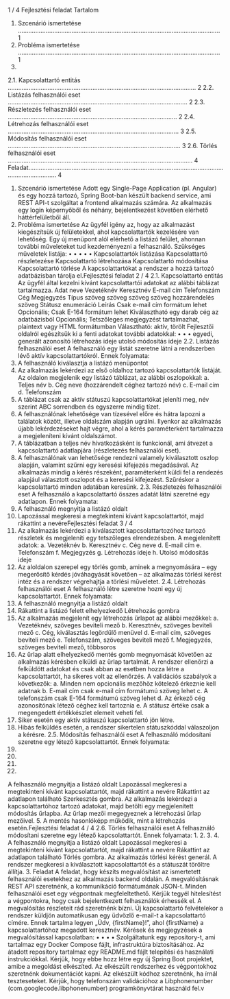 1 / 4
Fejlesztési feladat
Tartalom
1. Szcenárió ismertetése ..................................................................................................................... 1
2. Probléma ismertetése ..................................................................................................................... 1
3.
2.1. Kapcsolattartó entitás ............................................................................................................. 2
2.2. Listázás felhasználói eset ........................................................................................................ 2
2.3. Részletezés felhasználói eset .................................................................................................. 2
2.4. Létrehozás felhasználói eset ................................................................................................... 3
2.5. Módosítás felhasználói eset .................................................................................................... 3
2.6. Törlés felhasználói eset ........................................................................................................... 4
Feladat............................................................................................................................................. 4
1. Szcenárió ismertetése
   Adott egy Single-Page Application (pl. Angular) és egy hozzá tartozó, Spring Boot-ban készült
   backend service, ami REST API-t szolgáltat a frontend alkalmazás számára.
   Az alkalmazás egy login képernyőből és néhány, bejelentkezést követően elérhető háttérfelületből
   áll.
2. Probléma ismertetése
   Az ügyfél igény az, hogy az alkalmazást kiegészítsük új felületekkel, ahol kapcsolattartók kezelésére
   van lehetőség. Egy új menüpont alól elérhető a listázó felület, ahonnan további műveleteket tud
   kezdeményezni a felhasználó.
   Szükséges műveletek listája:
   •
   •
   •
   •
   •
   Kapcsolattartók listázása
   Kapcsolattartó részletezése
   Kapcsolattartó létrehozása
   Kapcsolattartó módosítása
   Kapcsolattartó törlése
   A kapcsolattartókat a rendszer a hozzá tartozó adatbázisban tárolja el.Fejlesztési feladat
   2 / 4
   2.1. Kapcsolattartó entitás
   Az ügyfél által kezelni kívánt kapcsolattartói adatokat az alábbi táblázat tartalmazza.
   Adat neve
   Vezetéknév
   Keresztnév
   E-mail cím
   Telefonszám
   Cég
   Megjegyzés Típus
   szöveg
   szöveg
   szöveg
   szöveg
   hozzárendelés
   szöveg
   Státusz enumeráció
   Leírás
   Csak e-mail cím formátum lehet
   Opcionális; Csak E-164 formátum lehet
   Kiválasztható egy darab cég az adatbázisból
   Opcionális; Tetszőleges megjegyzést tartalmazhat, plaintext
   vagy HTML formátumban
   Választható: aktív, törölt
   Fejlesztői oldalról egészítsük ki a fenti adatokat további adatokkal:
   •
   •
   •
   egyedi, generált azonosító
   létrehozás ideje
   utolsó módosítás ideje
   2.2. Listázás felhasználói eset
   A felhasználó egy listát szeretne látni a rendszerben lévő aktív kapcsolattartókról. Ennek folyamata:
1. A felhasználó kiválasztja a listázó menüpontot
2. Az alkalmazás lekérdezi az első oldalhoz tartozó kapcsolattartók listáját. Az oldalon
   megjelenik egy listázó táblázat, az alábbi oszlopokkal:
   a. Teljes név
   b. Cég neve (hozzárendelt céghez tartozó név)
   c. E-mail cím
   d. Telefonszám
3. A táblázat csak az aktív státuszú kapcsolattartókat jeleníti meg, név szerint ABC sorrendben
   és egyszerre mindig tízet.
4. A felhasználónak lehetősége van tízesével előre és hátra lapozni a találatok között, illetve
   oldalszám alapján ugrálni. Ilyenkor az alkalmazás újabb lekérdezéseket hajt végre, ahol a
   kérés paraméterként tartalmazza a megjeleníteni kívánt oldalszámot.
5. A táblázatban a teljes név hivatkozásként is funkcionál, ami átvezet a kapcsolattartó
   adatlapjára (részletezés felhasználói eset).
6. A felhasználónak van lehetősége rendezni valamely kiválasztott oszlop alapján, valamint
   szűrni egy keresési kifejezés megadásával. Az alkalmazás mindig a kérés részeként,
   paraméterként küldi fel a rendezés alapjául választott oszlopot és a keresési kifejezést.
   Szűréskor a kapcsolattartó minden adatában keresünk.
   2.3. Részletezés felhasználói eset
   A felhasználó a kapcsolattartó összes adatát látni szeretné egy adatlapon. Ennek folyamata:
1. A felhasználó megnyitja a listázó oldalt
2. Lapozással megkeresi a megtekinteni kívánt kapcsolattartót, majd rákattint a nevéreFejlesztési feladat
   3 / 4
3. Az alkalmazás lekérdezi a kiválasztott kapcsolattartozóhoz tartozó részletek és megjeleníti
   egy tetszőleges elrendezésben. A megjelenített adatok:
   a. Vezetéknév
   b. Keresztnév
   c. Cég neve
   d. E-mail cím
   e. Telefonszám
   f. Megjegyzés
   g. Létrehozás ideje
   h. Utolsó módosítás ideje
4. Az aloldalon szerepel egy törlés gomb, aminek a megnyomására – egy megerősítő kérdés
   jóváhagyását követően – az alkalmazás törlési kérést intéz és a rendszer végrehajtja a törlési
   műveletet.
   2.4. Létrehozás felhasználói eset
   A felhasználó létre szeretne hozni egy új kapcsolattartót. Ennek folyamata:
1. A felhasználó megnyitja a listázó oldalt
2. Rákattint a listázó felett elhelyezkedő Létrehozás gombra
3. Az alkalmazás megjelenít egy létrehozás űrlapot az alábbi mezőkkel:
   a. Vezetéknév, szöveges beviteli mező
   b. Keresztnév, szöveges beviteli mező
   c. Cég, kiválasztás legördülő menüvel
   d. E-mail cím, szöveges beviteli mező
   e. Telefonszám, szöveges beviteli mező
   f. Megjegyzés, szöveges beviteli mező, többsoros
4. Az űrlap alatt elhelyezkedő mentés gomb megnyomását követően az alkalmazás kérésben
   elküldi az űrlap tartalmát. A rendszer ellenőrzi a felküldött adatokat és csak abban az
   esetben hozza létre a kapcsolattartót, ha sikeres volt az ellenőrzés. A validációs szabályok a
   következők:
   a. Minden nem opcionális mezőhöz kötelező érkeznie kell adatnak
   b. E-mail cím csak e-mail cím formátumú szöveg lehet
   c. A telefonszám csak E-164 formátumú szöveg lehet
   d. Az érkező cég azonosítónak létező céghez kell tartoznia
   e. A státusz értéke csak a megengedett értékkészlet elemeit veheti fel.
5. Siker esetén egy aktív státuszú kapcsolattartó jön létre.
6. Hibás felküldés esetén, a rendszer sikertelen státuszkóddal válaszoljon a kérésre.
   2.5. Módosítás felhasználói eset
   A felhasználó módosítani szeretne egy létező kapcsolattartót. Ennek folyamata:
1.
2.
3.
4.
A felhasználó megnyitja a listázó oldalt
Lapozással megkeresi a megtekinteni kívánt kapcsolattartót, majd rákattint a nevére
Rákattint az adatlapon található Szerkesztés gombra.
Az alkalmazás lekérdezi a kapcsolattartóhoz tartozó adatokat, majd betölti egy megjelenített
módosítás űrlapba. Az űrlap mezői megegyeznek a létrehozási űrlap mezőivel.
5. A mentés hasonlóképp működik, mint a létrehozás esetén.Fejlesztési feladat
   4 / 4
   2.6. Törlés felhasználói eset
   A felhasználó módosítani szeretne egy létező kapcsolattartót. Ennek folyamata:
1.
2.
3.
4.
A felhasználó megnyitja a listázó oldalt
Lapozással megkeresi a megtekinteni kívánt kapcsolattartót, majd rákattint a nevére
Rákattint az adatlapon található Törlés gombra.
Az alkalmazás törlési kérést generál. A rendszer megkeresi a kiválasztott kapcsolattartót és a
státuszát töröltre állítja.
3. Feladat
   A feladat, hogy készíts megvalósítást az ismertetett felhasználói esetekhez az alkalmazás backend
   oldalán. A megvalósításnak REST API szeretnénk, a kommunikáció formátumának JSON-t. Minden
   felhasználói eset egy végpontnak megfeleltethető.
   Kérjük tegyél hitelesítést a végpontokra, hogy csak bejelentkezett felhasználók érhessék el. A
   megvalósítás részleteit rád szeretnénk bízni.
   Új kapcsolattartó felvételekor a rendszer küldjön automatikusan egy üdvözlő e-mail-t a
   kapcsolattartó címére. Ennek tartalma legyen „Üdv, {firstName}!”, ahol {firstName} a
   kapcsolattartóhoz megadott keresztnév.
   Kérések és megjegyzések a megvalósítással kapcsolatban:
   •
   •
   •
   •
   Szolgáltatunk egy repository-t, ami tartalmaz egy Docker Compose fájlt, infrastruktúra
   biztosításához. Az átadott repository tartalmaz egy README.md fájlt telepítési és használati
   instrukciókkal. Kérjük, hogy ebbe hozz létre egy új Spring Boot projektet, amibe a megoldást
   elkészíted.
   Az elkészült rendszerhez és végpontokhoz szeretnénk dokumentációt kapni.
   Az elkészült kódhoz szeretnénk, ha írnál teszteseteket.
   Kérjük, hogy telefonszám validációhoz a Libphonenumber
   (com.googlecode.libphonenumber) programkönyvtárat használd fel.v